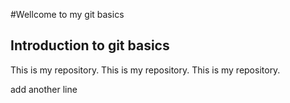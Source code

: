 #Wellcome to my git basics
## Introduction to git basics
This is my repository.
This is my repository.
This is my repository.

add another line 